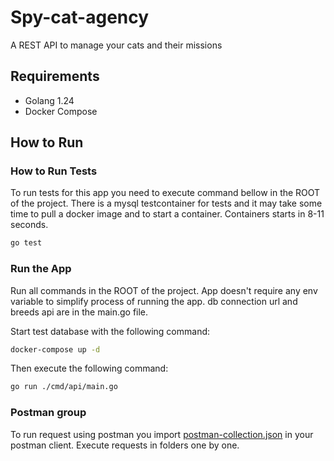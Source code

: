 # Spy-cat-agency

A REST API to manage your cats and their missions

## Requirements

- Golang 1.24
- Docker Compose

## How to Run

### How to Run Tests

To run tests for this app you need to execute command bellow in the ROOT of the project. There is a mysql testcontainer for tests and it may take some time to pull a docker image and to start a container. Containers starts in 8-11 seconds.

```bash
go test
```

### Run the App

Run all commands in the ROOT of the project. App doesn't require any env variable to simplify process of running the app. db connection url and breeds api are in the main.go file.

Start test database with the following command:

```bash
docker-compose up -d
```

Then execute the following command:

```bash
go run ./cmd/api/main.go
```
### Postman group
To run request using postman you import [postman-collection.json](spy-cat-agency.postman_collection.json) in your postman client. Execute requests in folders one by one.
